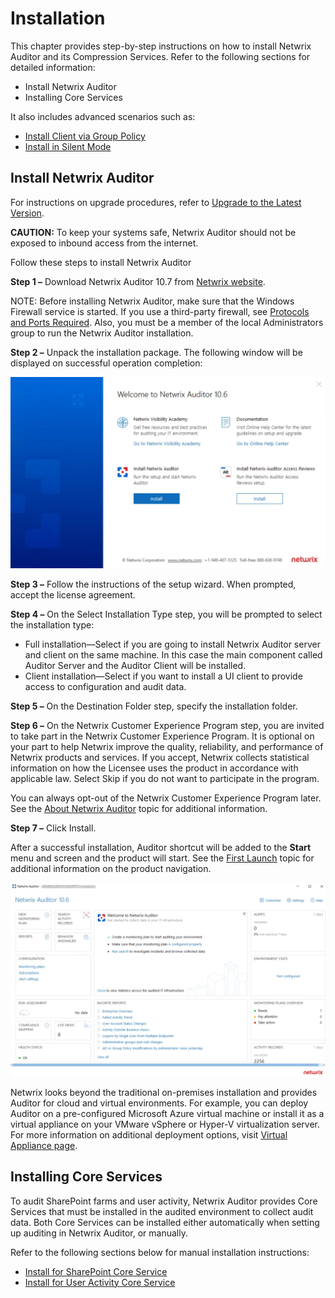 # Installation

This chapter provides step-by-step instructions on how to install Netwrix Auditor and its
Compression Services. Refer to the following sections for detailed information:

- Install Netwrix Auditor
- Installing Core Services

It also includes advanced scenarios such as:

- [Install Client via Group Policy](viagrouppolicy.md)
- [Install in Silent Mode](silentmode.md)

## Install Netwrix Auditor

For instructions on upgrade procedures, refer to [Upgrade to the Latest Version](upgrade.md).

**CAUTION:** To keep your systems safe, Netwrix Auditor should not be exposed to inbound access from
the internet.

Follow these steps to install Netwrix Auditor

**Step 1 –** Download Netwrix Auditor 10.7 from
[Netwrix website](https://www.netwrix.com/auditor.html).

NOTE: Before installing Netwrix Auditor, make sure that the Windows Firewall service is started. If
you use a third-party firewall, see [Protocols and Ports Required](../requirements/ports.md). Also,
you must be a member of the local Administrators group to run the Netwrix Auditor installation.

**Step 2 –** Unpack the installation package. The following window will be displayed on successful
operation completion:

![installationscreen](../../../../../static/img/product_docs/auditor/auditor/install/installationscreen.webp)

**Step 3 –** Follow the instructions of the setup wizard. When prompted, accept the license
agreement.

**Step 4 –** On the Select Installation Type step, you will be prompted to select the installation
type:

- Full installation—Select if you are going to install Netwrix Auditor server and client on the same
  machine. In this case the main component called Auditor Server and the Auditor Client will be
  installed.
- Client installation—Select if you want to install a UI client to provide access to configuration
  and audit data.

**Step 5 –** On the Destination Folder step, specify the installation folder.

**Step 6 –** On the Netwrix Customer Experience Program step, you are invited to take part in the
Netwrix Customer Experience Program. It is optional on your part to help Netwrix improve the
quality, reliability, and performance of Netwrix products and services. If you accept, Netwrix
collects statistical information on how the Licensee uses the product in accordance with applicable
law. Select Skip if you do not want to participate in the program.

You can always opt-out of the Netwrix Customer Experience Program later. See the
[About Netwrix Auditor](../admin/settings/about.md) topic for additional information.

**Step 7 –** Click Install.

After a successful installation, Auditor shortcut will be added to the **Start** menu and screen and
the product will start. See the [First Launch](firstlaunch.md) topic for additional information on
the product navigation.

![welcome_screen](../../../../../static/img/product_docs/auditor/auditor/install/welcome_screen.webp)

Netwrix looks beyond the traditional on-premises installation and provides Auditor for cloud and
virtual environments. For example, you can deploy Auditor on a pre-configured Microsoft Azure
virtual machine or install it as a virtual appliance on your VMware vSphere or Hyper-V
virtualization server. For more information on additional deployment options, visit
[Virtual Appliance page](https://www.netwrix.com/virtual_appliances.html).

## Installing Core Services

To audit SharePoint farms and user activity, Netwrix Auditor provides Core Services that must be
installed in the audited environment to collect audit data. Both Core Services can be installed
either automatically when setting up auditing in Netwrix Auditor, or manually.

Refer to the following sections below for manual installation instructions:

- [Install for SharePoint Core Service](sharepointcoreservice.md)
- [Install for User Activity Core Service](useractivitycoreservice.md)
